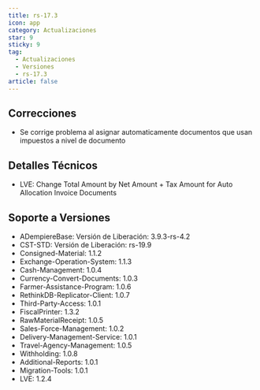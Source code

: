 ```yaml
---
title: rs-17.3
icon: app
category: Actualizaciones
star: 9
sticky: 9
tag:
  - Actualizaciones
  - Versiones
  - rs-17.3
article: false
---
```


## Correcciones

- Se corrige problema al asignar automaticamente documentos que usan impuestos a nivel de documento

## Detalles Técnicos

- LVE: Change Total Amount by Net Amount + Tax Amount for Auto Allocation Invoice Documents

## Soporte a Versiones

- ADempiereBase: Versión de Liberación: 3.9.3-rs-4.2
- CST-STD: Versión de Liberación: rs-19.9
- Consigned-Material: 1.1.2
- Exchange-Operation-System: 1.1.3
- Cash-Management: 1.0.4
- Currency-Convert-Documents: 1.0.3
- Farmer-Assistance-Program: 1.0.6
- RethinkDB-Replicator-Client: 1.0.7
- Third-Party-Access: 1.0.1
- FiscalPrinter: 1.3.2
- RawMaterialReceipt: 1.0.5
- Sales-Force-Management: 1.0.2
- Delivery-Management-Service: 1.0.1
- Travel-Agency-Management: 1.0.5
- Withholding: 1.0.8
- Additional-Reports: 1.0.1
- Migration-Tools: 1.0.1
- LVE: 1.2.4
